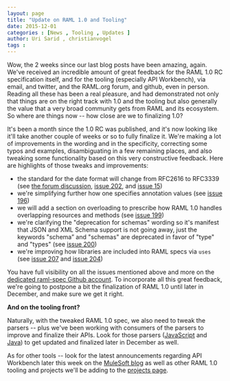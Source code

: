 ```yaml
---
layout: page
title: "Update on RAML 1.0 and Tooling"
date: 2015-12-01
categories : [News , Tooling , Updates ]
author: Uri Sarid , christianvogel
tags :
---
```


Wow, the 2 weeks since our last blog posts have been amazing, again. We've received an incredible amount of great feedback for the RAML 1.0 RC specification itself, and for the tooling (especially API Workbench), via email, and twitter, and the RAML.org forum, and github, even in person. Reading all these has been a real pleasure, and had demonstrated not only that things are on the right track with 1.0 and the tooling but also generally the value that a very broad community gets from RAML and its ecosystem. So where are things now -- how close are we to finalizing 1.0?

It's been a month since the 1.0 RC was published, and it's now looking like it'll take another couple of weeks or so to fully finalize it. We're making a lot of improvements in the wording and in the specificity, correcting some typos and examples, disambiguating in a few remaining places, and also tweaking some functionality based on this very constructive feedback. Here are highlights of those tweaks and improvements:

*   the standard for the date format will change from RFC2616 to RFC3339 (see [the forum discussion][1], [issue 202][2], and [issue 15][3])
*   we're simplifying further how one specifies annotation values (see [issue 196][4])
*   we will add a section on overloading to prescribe how RAML 1.0 handles overlapping resources and methods (see [issue 199][5])
*   we're clarifying the "deprecation for schemas" wording so it's manifest that JSON and XML Schema support is not going away, just the keywords "schema” and "schemas" are deprecated in favor of "type" and "types" (see [issue 200][6])
*   we're improving how libraries are included into RAML specs via `uses` (see [issue 207][7] and [issue 204][8])

 [1]: http://forums.raml.org/t/proposal-alternative-date-type-in-raml/941/6
 [2]: https://github.com/raml-org/raml-spec/issues/202
 [3]: https://github.com/raml-org/raml-spec/issues/15
 [4]: https://github.com/raml-org/raml-spec/issues/196
 [5]: https://github.com/raml-org/raml-spec/issues/199
 [6]: https://github.com/raml-org/raml-spec/issues/200
 [7]: https://github.com/raml-org/raml-spec/issues/207
 [8]: https://github.com/raml-org/raml-spec/issues/204

You have full visibility on all the issues mentioned above and more on the [dedicated raml-spec Github account][9]. To incorporate all this great feedback, we're going to postpone a bit the finalization of RAML 1.0 until later in December, and make sure we get it right.

 [9]: https://github.com/raml-org/raml-spec/issues

**And on the tooling front?**

Naturally, with the tweaked RAML 1.0 spec, we also need to tweak the parsers -- plus we've been working with consumers of the parsers to improve and finalize their APIs. Look for those parsers ([JavaScript][10] and [Java][11]) to get updated and finalized later in December as well.

 [10]: https://github.com/raml-org/raml-js-parser-2
 [11]: https://github.com/raml-org/raml-java-parser-2

As for other tools -- look for the latest announcements regarding API Workbench later this week on the [MuleSoft blog][12] as well as other RAML 1.0 tooling and projects we'll be adding to the [projects page][13].

 [12]: http://blogs.mulesoft.com/
 [13]: http://raml.org/projects/projects